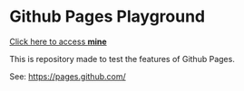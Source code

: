 # Github Pages Playground

[Click here to access **mine**](http://wlwl2.github.io/github-pages-playground/ "My Github Pages Playground")

This is repository made to test the features of Github Pages.

See:
https://pages.github.com/

